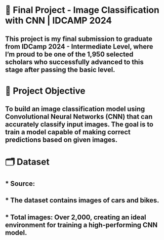 # 🧠 Final Project - Image Classification with CNN | IDCAMP 2024
## This project is my final submission to graduate from IDCamp 2024 - Intermediate Level, where I’m proud to be one of the 1,950 selected scholars who successfully advanced to this stage after passing the basic level.

# 🎯 Project Objective
## To build an image classification model using Convolutional Neural Networks (CNN) that can accurately classify input images. The goal is to train a model capable of making correct predictions based on given images.

# 🗂️ Dataset
## * Source: 
## * The dataset contains images of cars and bikes.
## * Total images: Over 2,000, creating an ideal environment for training a high-performing CNN model.
